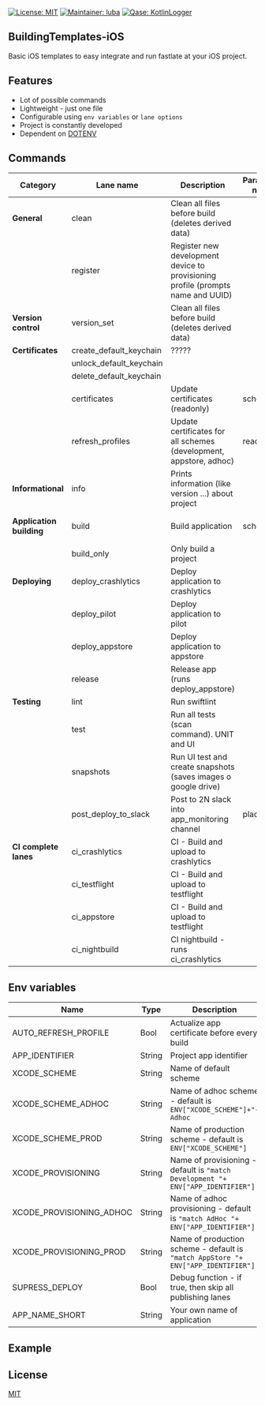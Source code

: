 [![License: MIT](https://img.shields.io/badge/License-MIT-yellow.svg)](https://opensource.org/licenses/MIT)
[![Maintainer: luba](https://img.shields.io/badge/Maintainer-David-blue.svg)](mailto:david.nemec@quanti.cz)
[![Qase: KotlinLogger](https://img.shields.io/badge/Qase-BuildingTemplates-ff69b4.svg)](https://github.com/Qase/BuildingTemplates-iOS)

## BuildingTemplates-iOS

Basic iOS templates to easy integrate and run fastlate at your iOS project.

## Features
* Lot of possible commands
* Lightweight - just one file
* Configurable using `env variables` or `lane options`
* Project is constantly developed
* Dependent on [DOTENV](https://docs.fastlane.tools/best-practices/keys/#dotenv)


## Commands

| Category | Lane name | Description | Parameter name | Parameter value |
|--------------------------|-------------------------|---------------------------------------------------------------------------------|----------------|------------------------------|
| **General** | clean | Clean all files before build (deletes derived data) |  |  |
|  | register | Register new development device to provisioning profile (prompts name and UUID) |  |  |
| **Version control** | version_set | Clean all files before build (deletes derived data) |  |  |
| **Certificates** | create_default_keychain | ????? |  |  |
|  | unlock_default_keychain |  |  |  |
|  | delete_default_keychain |  |  |  |
|  | certificates | Update certificates (readonly) | scheme | development, appstore, adhoc |
|  | refresh_profiles | Update certificates for all schemes (development, appstore, adhoc) | readonly | boolean |
| **Informational** | info | Prints information (like version ...) about project |  |  |
| **Application building** | build | Build application | scheme | development, appstore, adhoc |
|  | build_only | Only build a project |  |  |
| **Deploying** | deploy_crashlytics | Deploy application to crashlytics |  |  |
|  | deploy_pilot | Deploy application to pilot |  |  |
|  | deploy_appstore | Deploy application to appstore |  |  |
|  | release | Release app (runs deploy_appstore) |  |  |
| **Testing** | lint | Run swiftlint |  |  |
|  | test | Run all tests (scan command). UNIT and UI |  |  |
|  | snapshots | Run UI test and create snapshots (saves images o google drive) |  |  |
|  | post_deploy_to_slack | Post to 2N slack into app_monitoring channel | place | String of deployed place |
| **CI complete lanes** | ci_crashlytics | CI - Build and upload to crashlytics |  |  |
|  | ci_testflight | CI - Build and upload to testflight |  |  |
|  | ci_appstore | CI - Build and upload to testflight |  |  |
|  | ci_nightbuild | CI nightbuild - runs ci_crashlytics |  |  |

## Env variables

| Name                     | Type   | Description                                                                       |
|--------------------------|--------|-----------------------------------------------------------------------------------|
| AUTO_REFRESH_PROFILE     | Bool   | Actualize app certificate before every build                                      |
| APP_IDENTIFIER           | String | Project app identifier                                                            |
| XCODE_SCHEME             | String | Name of default scheme                                                            |
| XCODE_SCHEME_ADHOC       | String | Name of adhoc scheme - default is `ENV["XCODE_SCHEME"]+"-Adhoc`                   |
| XCODE_SCHEME_PROD        | String | Name of production scheme - default is `ENV["XCODE_SCHEME"]`                      |
| XCODE_PROVISIONING       | String | Name of provisioning - default is `"match Development "+ ENV["APP_IDENTIFIER"]`   |
| XCODE_PROVISIONING_ADHOC | String | Name of adhoc provisioning - default is `"match AdHoc "+ ENV["APP_IDENTIFIER"]`   |
| XCODE_PROVISIONING_PROD  | String | Name of production scheme - default is `"match AppStore "+ ENV["APP_IDENTIFIER"]` |
| SUPRESS_DEPLOY           | Bool   | Debug function - if true, then skip all publishing lanes                          |
| APP_NAME_SHORT           | String | Your own name of application                                                      |

## Example

## License
[MIT](https://github.com/nishanths/license/blob/master/LICENSE)
